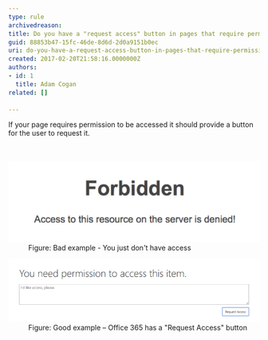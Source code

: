 ```yaml
---
type: rule
archivedreason: 
title: Do you have a "request access" button in pages that require permission?
guid: 88853b47-15fc-46de-8d6d-2d0a9151b0ec
uri: do-you-have-a-request-access-button-in-pages-that-require-permission
created: 2017-02-20T21:58:16.0000000Z
authors:
- id: 1
  title: Adam Cogan
related: []

---
```



If your page requires permission to be accessed it should provide a button for the user to request it.<br>
<br><excerpt class='endintro'></excerpt><br>
<dl class="badImage"><dt>​​<img src="no-request-permission.png" alt="no-request-permission.png" />​​</dt><dd>Figure: Bad example -  You just​ don't have access<br></dd></dl><dl class="goodImage"><dt>​​<img src="request-permission.png" alt="request-permission.png" /></dt><dd>Figure: Good example – Office 365 has a "Request Access" button</dd>​ ​<br></dl>


